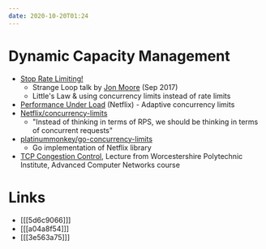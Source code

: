 ```yaml
---
date: 2020-10-20T01:24
---
```


# Dynamic Capacity Management
- [Stop Rate Limiting!](https://thestrangeloop.com/2017/stop-rate-limiting-capacity-management-done-right.html)
  - Strange Loop talk by [Jon Moore](https://blog.jonm.dev) (Sep 2017) 
  - Little's Law & using concurrency limits instead of rate limits
- [Performance Under Load](https://medium.com/@NetflixTechBlog/performance-under-load-3e6fa9a60581) (Netflix) - Adaptive concurrency limits
- [Netflix/concurrency-limits](https://github.com/Netflix/concurrency-limits)
  - "Instead of thinking in terms of RPS, we should be thinking in terms of concurrent requests"
- [platinummonkey/go-concurrency-limits](https://github.com/platinummonkey/go-concurrency-limits)
  - Go implementation of Netflix library 
- [TCP Congestion Control](https://web.cs.wpi.edu/~rek/Undergrad_Nets/B07/TCP_Congestion_Control.pdf), Lecture from Worcestershire Polytechnic Institute, Advanced Computer Networks course

# Links
- [[[5d6c9066]]]
- [[[a04a8f54]]]
- [[[3e563a75]]]
